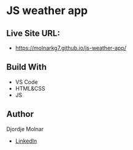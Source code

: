 # JS weather app

## Live Site URL: 
- https://molnarkg7.github.io/js-weather-app/

## Build With
- VS Code
- HTML&CSS
- JS

## Author
Djordje Molnar
- [LinkedIn](https://www.linkedin.com/in/molnarkg/)
 

 
